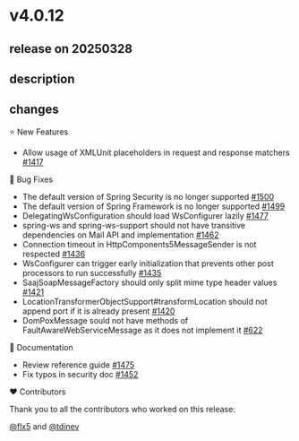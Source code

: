 # v4.0.12

## release on 20250328

## description

## changes

⭐ New Features

* Allow usage of XMLUnit placeholders in request and response matchers <a href="https://github.com/spring-projects/spring-ws/pull/1417" data-hovercard-type="pull_request" data-hovercard-url="/spring-projects/spring-ws/pull/1417/hovercard">#1417</a>

🐞 Bug Fixes

* The default version of Spring Security is no longer supported <a href="https://github.com/spring-projects/spring-ws/issues/1500" data-hovercard-type="issue" data-hovercard-url="/spring-projects/spring-ws/issues/1500/hovercard">#1500</a>
* The default version of Spring Framework is no longer supported <a href="https://github.com/spring-projects/spring-ws/issues/1499" data-hovercard-type="issue" data-hovercard-url="/spring-projects/spring-ws/issues/1499/hovercard">#1499</a>
* DelegatingWsConfiguration should load WsConfigurer lazily <a href="https://github.com/spring-projects/spring-ws/issues/1477" data-hovercard-type="issue" data-hovercard-url="/spring-projects/spring-ws/issues/1477/hovercard">#1477</a>
* spring-ws and spring-ws-support should not have transitive dependencies on Mail API and implementation <a href="https://github.com/spring-projects/spring-ws/issues/1462" data-hovercard-type="issue" data-hovercard-url="/spring-projects/spring-ws/issues/1462/hovercard">#1462</a>
* Connection timeout in HttpComponents5MessageSender is not respected <a href="https://github.com/spring-projects/spring-ws/issues/1436" data-hovercard-type="issue" data-hovercard-url="/spring-projects/spring-ws/issues/1436/hovercard">#1436</a>
* WsConfigurer can trigger early initialization that prevents other post processors to run successfully <a href="https://github.com/spring-projects/spring-ws/issues/1435" data-hovercard-type="issue" data-hovercard-url="/spring-projects/spring-ws/issues/1435/hovercard">#1435</a>
* SaajSoapMessageFactory should only split mime type header values <a href="https://github.com/spring-projects/spring-ws/issues/1421" data-hovercard-type="issue" data-hovercard-url="/spring-projects/spring-ws/issues/1421/hovercard">#1421</a>
* LocationTransformerObjectSupport#transformLocation should not append port if it is already present <a href="https://github.com/spring-projects/spring-ws/issues/1420" data-hovercard-type="issue" data-hovercard-url="/spring-projects/spring-ws/issues/1420/hovercard">#1420</a>
* DomPoxMessage sould not have methods of FaultAwareWebServiceMessage as it does not implement it <a href="https://github.com/spring-projects/spring-ws/issues/622" data-hovercard-type="issue" data-hovercard-url="/spring-projects/spring-ws/issues/622/hovercard">#622</a>

📔 Documentation

* Review reference guide <a href="https://github.com/spring-projects/spring-ws/issues/1475" data-hovercard-type="issue" data-hovercard-url="/spring-projects/spring-ws/issues/1475/hovercard">#1475</a>
* Fix typos in security doc <a href="https://github.com/spring-projects/spring-ws/pull/1452" data-hovercard-type="pull_request" data-hovercard-url="/spring-projects/spring-ws/pull/1452/hovercard">#1452</a>

❤️ Contributors

Thank you to all the contributors who worked on this release:

<a class="user-mention notranslate" data-hovercard-type="user" data-hovercard-url="/users/flx5/hovercard" data-octo-click="hovercard-link-click" data-octo-dimensions="link_type:self" href="https://github.com/flx5">@flx5</a> and <a class="user-mention notranslate" data-hovercard-type="user" data-hovercard-url="/users/tdinev/hovercard" data-octo-click="hovercard-link-click" data-octo-dimensions="link_type:self" href="https://github.com/tdinev">@tdinev</a>

